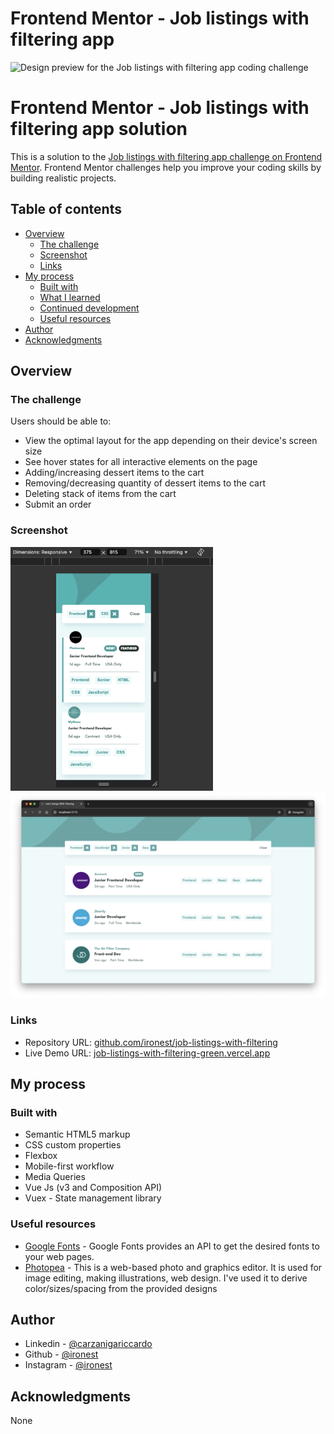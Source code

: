 # Frontend Mentor - Job listings with filtering app

![Design preview for the Job listings with filtering app coding challenge](./design/desktop-design-selected.jpg)

# Frontend Mentor - Job listings with filtering app solution

This is a solution to the [Job listings with filtering app challenge on Frontend Mentor](https://www.frontendmentor.io/challenges/job-listings-with-filtering-ivstIPCt). Frontend Mentor challenges help you improve your coding skills by building realistic projects.

## Table of contents

- [Overview](#overview)
  - [The challenge](#the-challenge)
  - [Screenshot](#screenshot)
  - [Links](#links)
- [My process](#my-process)
  - [Built with](#built-with)
  - [What I learned](#what-i-learned)
  - [Continued development](#continued-development)
  - [Useful resources](#useful-resources)
- [Author](#author)
- [Acknowledgments](#acknowledgments)

## Overview

### The challenge

Users should be able to:

- View the optimal layout for the app depending on their device's screen size
- See hover states for all interactive elements on the page
- Adding/increasing dessert items to the cart
- Removing/decreasing quantity of dessert items to the cart
- Deleting stack of items from the cart
- Submit an order

### Screenshot

[![.//misc/thumb_mobile.png](./misc/thumb_mobile.png)](./misc/mobile.png)
[![.//misc/thumb_desktop.png](./misc/thumb_desktop.png)](./misc/desktop.png)

### Links

- Repository URL: [github.com/ironest/job-listings-with-filtering](https://github.com/ironest/job-listings-with-filtering)
- Live Demo URL: [job-listings-with-filtering-green.vercel.app](https://job-listings-with-filtering-green.vercel.app)

## My process

### Built with

- Semantic HTML5 markup
- CSS custom properties
- Flexbox
- Mobile-first workflow
- Media Queries
- Vue Js (v3 and Composition API)
- Vuex - State management library

### Useful resources

- [Google Fonts](https://fonts.google.com/) - Google Fonts provides an API to get the desired fonts to your web pages.
- [Photopea](https://www.photopea.com/) - This is a web-based photo and graphics editor. It is used for image editing, making illustrations, web design. I've used it to derive color/sizes/spacing from the provided designs

## Author

- Linkedin - [@carzanigariccardo](https://www.linkedin.com/in/carzanigariccardo/)
- Github - [@ironest](https://www.github.com/ironest)
- Instagram - [@ironest](https://www.instagram.com/ironest)

## Acknowledgments

None
